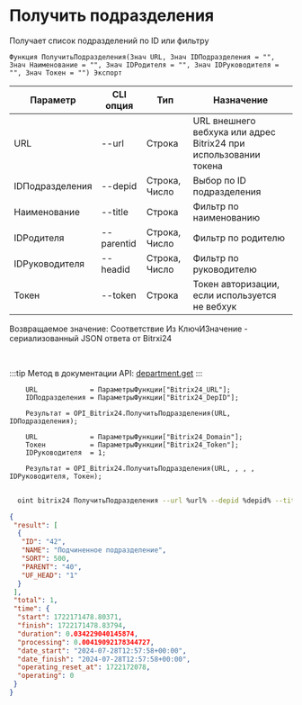 ﻿---
sidebar_position: 3
---

# Получить подразделения
 Получает список подразделений по ID или фильтру



`Функция ПолучитьПодразделения(Знач URL, Знач IDПодразделения = "", Знач Наименование = "", Знач IDРодителя = "", Знач IDРуководителя = "", Знач Токен = "") Экспорт`

  | Параметр | CLI опция | Тип | Назначение |
  |-|-|-|-|
  | URL | --url | Строка | URL внешнего вебхука или адрес Bitrix24 при использовании токена |
  | IDПодразделения | --depid | Строка, Число | Выбор по ID подразделения |
  | Наименование | --title | Строка | Фильтр по наименованию |
  | IDРодителя | --parentid | Строка, Число | Фильтр по родителю |
  | IDРуководителя | --headid | Строка, Число | Фильтр по руководителю |
  | Токен | --token | Строка | Токен авторизации, если используется не вебхук |

  
  Возвращаемое значение:   Соответствие Из КлючИЗначение - сериализованный JSON ответа от Bitrxi24

<br/>

:::tip
Метод в документации API: [department.get](https://dev.1c-bitrix.ru/rest_help/departments/department_get.php)
:::
<br/>


```bsl title="Пример кода"
    URL             = ПараметрыФункции["Bitrix24_URL"];
    IDПодразделения = ПараметрыФункции["Bitrix24_DepID"];

    Результат = OPI_Bitrix24.ПолучитьПодразделения(URL, IDПодразделения);

    URL             = ПараметрыФункции["Bitrix24_Domain"];
    Токен           = ПараметрыФункции["Bitrix24_Token"];
    IDРуководителя  = 1;

    Результат = OPI_Bitrix24.ПолучитьПодразделения(URL, , , , IDРуководителя, Токен);
```



```sh title="Пример команды CLI"
    
  oint bitrix24 ПолучитьПодразделения --url %url% --depid %depid% --title %title% --parentid %parentid% --headid %headid% --token %token%

```

```json title="Результат"
{
 "result": [
  {
   "ID": "42",
   "NAME": "Подчиненное подразделение",
   "SORT": 500,
   "PARENT": "40",
   "UF_HEAD": "1"
  }
 ],
 "total": 1,
 "time": {
  "start": 1722171478.80371,
  "finish": 1722171478.83794,
  "duration": 0.034229040145874,
  "processing": 0.00419092178344727,
  "date_start": "2024-07-28T12:57:58+00:00",
  "date_finish": "2024-07-28T12:57:58+00:00",
  "operating_reset_at": 1722172078,
  "operating": 0
 }
}
```
